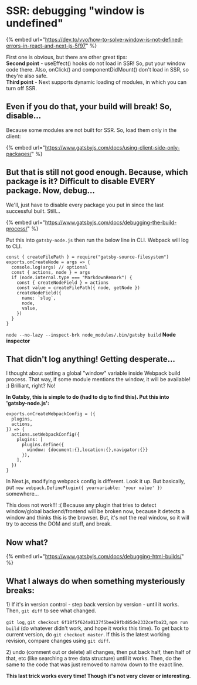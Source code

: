 # SSR: debugging "window is undefined"

{% embed url="https://dev.to/vvo/how-to-solve-window-is-not-defined-errors-in-react-and-next-js-5f97" %}

First one is obvious, but there are other great tips:  
**Second point** - useEffect\(\) hooks do not load in SSR! So, put your window code there. Also, onClick\(\) and componentDidMount\(\) don't load in SSR, so they're also safe.  
**Third point** - Next supports dynamic loading of modules, in which you can turn off SSR.

## Even if you do that, your build will break! So, disable...

Because some modules are not built for SSR. So, load them only in the client:

{% embed url="https://www.gatsbyjs.com/docs/using-client-side-only-packages/" %}

## But that is still not good enough. Because, which package is it? Difficult to disable EVERY package. Now, debug...

We'll, just have to disable every package you put in since the last successful built. Still...

{% embed url="https://www.gatsbyjs.com/docs/debugging-the-build-process/" %}

Put this into `gatsby-node.js` then run the below line in CLI. Webpack will log to CLI.

```text
const { createFilePath } = require("gatsby-source-filesystem")
exports.onCreateNode = args => {
  console.log(args) // optional
  const { actions, node } = args
  if (node.internal.type === "MarkdownRemark") {
    const { createNodeField } = actions
    const value = createFilePath({ node, getNode })
    createNodeField({
      name: `slug`,
      node,
      value,
    })
  }
}
```

`node --no-lazy --inspect-brk node_modules/.bin/gatsby build` **Node inspector**

## That didn't log anything! Getting desperate...

I thought about setting a global "window" variable inside Webpack build process. That way, if some module mentions the window, it will be available! :\) Brilliant, right? No!

**In Gatsby, this is simple to do \(had to dig to find this\). Put this into 'gatsby-node.js':**

```text
exports.onCreateWebpackConfig = ({
  plugins,
  actions,
}) => {
  actions.setWebpackConfig({
    plugins: [
      plugins.define({
        window: {document:{},location:{},navigator:{}}
      }),
    ],
  })
}
```

In Next.js, modifying webpack config is different. Look it up. But basically, put `new webpack.DefinePlugin({ yourvariable: 'your value' })` somewhere...

This does not work!!! :\( Because any plugin that tries to detect window/global backend/frontend will be broken now, because it detects a window and thinks this is the browser. But, it's not the real window, so it will try to access the DOM and stuff, and break.

## Now what?

{% embed url="https://www.gatsbyjs.com/docs/debugging-html-builds/" %}

## What I always do when something mysteriously breaks:

1\) If it's in version control - step back version by version - until it works. Then, `git diff` to see what changed.

`git log`, `git checkout 6f18f5f624a0137f5bee29fbd85de2332cefba23`, `npm run build` \(do whatever didn't work, and hope it works this time\). To get back to current version, do `git checkout master`. If this is the latest working revision, compare changes using `git diff`.

2\) undo \(comment out or delete\) all changes, then put back half, then half of that, etc \(like searching a tree data structure\) until it works. Then, do the same to the code that was just removed to narrow down to the exact line.

**This last trick works every time! Though it's not very clever or interesting.**



